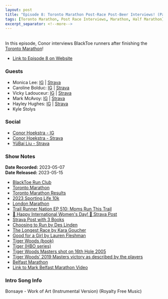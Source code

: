 ```yaml
---
layout: post
title: "Episode 8: Toronto Marathon Post-Race Post-Beer Interviews! (Part 2)"
tags: [Toronto Marathon, Post Race Interviews, Marathon, Half Marathon]
excerpt_separator: <!--more-->
---
```


<div id="buzzsprout-player-12852977"></div><script src="https://www.buzzsprout.com/2138032/12852977-episode-8-toronto-marathon-post-race-post-beer-interviews-part-2.js?container_id=buzzsprout-player-12852977&player=small" type="text/javascript" charset="utf-8"></script>

<br>In this episode, Conor interviews BlackToe runners after finishing the [Toronto Marathon](http://www.torontomarathon.com/)!
 
<!--more-->

* [Link to Episode 8 on Website](https://runforthefunofit.com/2023/05/15/Episode-8.html)

### Guests

* Monica Lee: [IG](https://www.instagram.com/mon.lee2293/) \| [Strava](https://www.strava.com/athletes/25043404?oq=monica%20lee)
* Caroline Bolduc: [IG](https://www.instagram.com/carolinebolduc144/) \| [Strava](https://www.strava.com/athletes/44690370)
* Vicky Ladouceur: [IG](https://www.instagram.com/vicsie10/) \| [Strava](https://www.strava.com/athletes/11751132)
* Mark McAvoy: [IG](https://www.instagram.com/mrkmcavoy93/) \| [Strava](https://www.strava.com/athletes/29685149)
* Hayley Hughes: [IG](https://www.instagram.com/hayleyjaynehughes/) \| [Strava](https://www.strava.com/athletes/38716365)
* Kyle Stolys

### Social
 
* [Conor Hoekstra - IG](https://www.instagram.com/conorhoekstra/)
* [Conor Hoekstra - Strava](https://www.strava.com/athletes/59373430)
* [YüBaí Liu - Strava](https://www.strava.com/athletes/102365031)

### Show Notes
 
**Date Recorded:** 2023-05-07 <br>
**Date Released:** 2023-05-15

* [BlackToe Run Club](https://www.instagram.com/blacktoerunning)
* [Toronto Marathon](http://www.torontomarathon.com/)
* [Toronto Marathon Results](https://track.rtrt.me/e/SS-TORONTO-2023)
* [2023 Sporting Life 10k](https://sportinglife10k.ca/)
* [London Marathon](https://www.tcslondonmarathon.com/)
* [Trail Runner Nation EP 510: Moms Run This Trail](https://trailrunnernation.com/2021/02/ep-510-moms-run-this-trail/)
* [💐 Happy International Women's Day! 💐 Strava Post](https://www.strava.com/activities/8681646408)
* [Strava Post with 3 Books](https://www.strava.com/activities/8843771344)
* [Choosing to Run by Des Linden](https://www.amazon.ca/Choosing-Run-Memoir-Linden/dp/0593186648)
* [The Longest Race by Kara Goucher](https://www.amazon.ca/Longest-Race-Inside-Deception-Running/dp/1982179147)
* [Good for a Girl by Lauren Fleshman](https://www.amazon.ca/Good-Girl-Woman-Running-World/dp/0593296788)
* [Tiger Woods (book)](https://www.amazon.ca/Tiger-Woods-Jeff-Benedict/dp/1501126423)
* [Tiger (HBO series)](https://www.hbo.com/tiger)
* [Tiger Woods Masters shot on 16th Hole 2005](https://www.youtube.com/watch?v=WJEysanOT7w)
* [Tiger Woods’ 2019 Masters victory as described by the players](https://www.youtube.com/watch?v=j-mz_lt1bfI)
* [Belfast Marathon](https://belfastcitymarathon.com/)
* [Link to Mark Belfast Marathon Video](https://www.facebook.com/551765419/videos/768775718025541/)

### Intro Song Info
 
Bonsaye - Work of Art (Instrumental Version) (Royalty Free Music)

